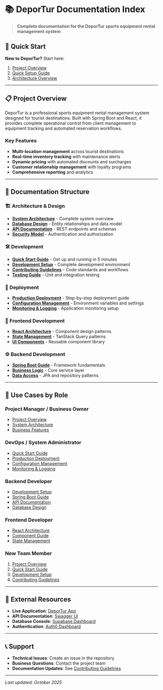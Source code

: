 # 📚 DeporTur Documentation Index

> **Complete documentation for the DeporTur sports equipment rental management system**

## 🚀 Quick Start

**New to DeporTur?** Start here:
1. [Project Overview](#project-overview)
2. [Quick Setup Guide](./QUICK-START.md)
3. [Architecture Overview](./ARCHITECTURE.md)

---

## 📋 Project Overview

DeporTur is a professional sports equipment rental management system designed for tourist destinations. Built with Spring Boot and React, it provides complete operational control from client management to equipment tracking and automated reservation workflows.

### Key Features
- **Multi-location management** across tourist destinations
- **Real-time inventory tracking** with maintenance alerts
- **Dynamic pricing** with automated discounts and surcharges
- **Customer relationship management** with loyalty programs
- **Comprehensive reporting** and analytics

---

## 📖 Documentation Structure

### 🏗️ Architecture & Design
- [**System Architecture**](./ARCHITECTURE.md) - Complete system overview
- [**Database Design**](./DATABASE-DESIGN.md) - Entity relationships and data model
- [**API Documentation**](./API-REFERENCE.md) - REST endpoints and schemas
- [**Security Model**](./SECURITY.md) - Authentication and authorization

### 🛠️ Development
- [**Quick Start Guide**](./QUICK-START.md) - Get up and running in 5 minutes
- [**Development Setup**](./DEVELOPMENT-SETUP.md) - Complete development environment
- [**Contributing Guidelines**](./CONTRIBUTING.md) - Code standards and workflows
- [**Testing Guide**](./TESTING.md) - Unit and integration testing

### 🚀 Deployment
- [**Production Deployment**](./DEPLOYMENT.md) - Step-by-step deployment guide
- [**Configuration Management**](./CONFIGURATION.md) - Environment variables and settings
- [**Monitoring & Logging**](./MONITORING.md) - Application monitoring setup

### 📱 Frontend Development
- [**React Architecture**](../deportur-frontend/docs/ARCHITECTURE.md) - Component design patterns
- [**State Management**](../deportur-frontend/docs/STATE-MANAGEMENT.md) - TanStack Query patterns
- [**UI Components**](../deportur-frontend/docs/COMPONENTS.md) - Reusable component library

### ⚙️ Backend Development
- [**Spring Boot Guide**](../deportur-backend/docs/SPRING-BOOT.md) - Framework fundamentals
- [**Business Logic**](../deportur-backend/docs/BUSINESS-LOGIC.md) - Core service layer
- [**Data Access**](../deportur-backend/docs/DATA-ACCESS.md) - JPA and repository patterns

---

## 🎯 Use Cases by Role

### **Project Manager / Business Owner**
- [Project Overview](#project-overview)
- [System Architecture](./ARCHITECTURE.md)
- [Business Features](./FEATURES.md)

### **DevOps / System Administrator**
- [Quick Start Guide](./QUICK-START.md)
- [Production Deployment](./DEPLOYMENT.md)
- [Configuration Management](./CONFIGURATION.md)
- [Monitoring & Logging](./MONITORING.md)

### **Backend Developer**
- [Development Setup](./DEVELOPMENT-SETUP.md)
- [Spring Boot Guide](../deportur-backend/docs/SPRING-BOOT.md)
- [API Documentation](./API-REFERENCE.md)
- [Database Design](./DATABASE-DESIGN.md)

### **Frontend Developer**
- [React Architecture](../deportur-frontend/docs/ARCHITECTURE.md)
- [Component Guide](../deportur-frontend/docs/COMPONENTS.md)
- [State Management](../deportur-frontend/docs/STATE-MANAGEMENT.md)

### **New Team Member**
1. [Project Overview](#project-overview)
2. [Quick Start Guide](./QUICK-START.md)
3. [Development Setup](./DEVELOPMENT-SETUP.md)
4. [Contributing Guidelines](./CONTRIBUTING.md)

---

## 🔗 External Resources

- **Live Application**: [DeporTur App](https://deportur.example.com)
- **API Documentation**: [Swagger UI](http://localhost:8080/swagger-ui.html)
- **Database Console**: [Supabase Dashboard](https://app.supabase.com)
- **Authentication**: [Auth0 Dashboard](https://manage.auth0.com)

---

## 📞 Support

- **Technical Issues**: Create an issue in the repository
- **Business Questions**: Contact the project team
- **Documentation Updates**: See [Contributing Guidelines](./CONTRIBUTING.md)

---

*Last updated: October 2025*